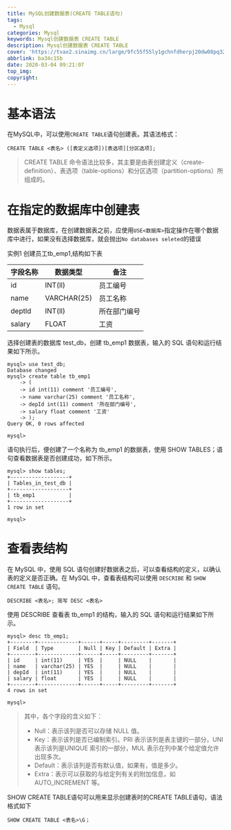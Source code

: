 ```yaml
---
title: MySQL创建数据表(CREATE TABLE语句)
tags:
  - Mysql
categories: Mysql
keywords: Mysql创建数据表 CREATE TABLE
description: Mysql创建数据表 CREATE TABLE
cover: 'https://tvax2.sinaimg.cn/large/9fc55f55ly1gchnfdherpj20dw08pq32.jpg'
abbrlink: ba34c15b
date: 2020-03-04 09:21:07
top_img:
copyright:
---
```


# 基本语法

在MySQL中，可以使用```CREATE TABLE```语句创建表。其语法格式：

```MYSQL
CREATE TABLE <表名> ([表定义选项])[表选项][分区选项];
```

> CREATE TABLE 命令语法比较多，其主要是由表创建定义（create-definition）、表选项（table-options）和分区选项（partition-options）所组成的。

# 在指定的数据库中创建表

数据表属于数据库，在创建数据表之前，应使用```USE<数据库>```指定操作在哪个数据库中进行，如果没有选择数据库，就会抛出```No databases seleted```的错误

实例1   创建员工tb_emp1,结构如下表

| 字段名称 | 数据类型    | 备注         |
| -------- | ----------- | ------------ |
| id       | INT(ll)     | 员工编号     |
| name     | VARCHAR(25) | 员工名称     |
| deptld   | INT(ll)     | 所在部门编号 |
| salary   | FLOAT       | 工资         |

选择创建表的数据库 test_db，创建 tb_emp1 数据表，输入的 SQL 语句和运行结果如下所示。

```mysql
mysql> use test_db;
Database changed
mysql> create table tb_emp1
    -> (
    -> id int(11) comment '员工编号',
    -> name varchar(25) comment '员工名称',
    -> depId int(11) comment '所在部门编号',
    -> salary float comment '工资'
    -> );
Query OK, 0 rows affected

mysql> 
```

语句执行后，便创建了一个名称为 tb_emp1 的数据表，使用 SHOW TABLES；语句查看数据表是否创建成功，如下所示。

```MYSQL
mysql> show tables;
+-------------------+
| Tables_in_test_db |
+-------------------+
| tb_emp1           |
+-------------------+
1 row in set

mysql> 
```

# 查看表结构

在 MySQL 中，使用 SQL 语句创建好数据表之后，可以查看结构的定义，以确认表的定义是否正确。在 MySQL 中，查看表结构可以使用 ```DESCRIBE``` 和 ```SHOW CREATE TABLE``` 语句。

```MYSQL
DESCRIBE <表名>; 简写 DESC <表名>
```

使用 DESCRIBE 查看表 tb_emp1 的结构，输入的 SQL 语句和运行结果如下所示。

```mysql
mysql> desc tb_emp1;
+--------+-------------+------+-----+---------+-------+
| Field  | Type        | Null | Key | Default | Extra |
+--------+-------------+------+-----+---------+-------+
| id     | int(11)     | YES  |     | NULL    |       |
| name   | varchar(25) | YES  |     | NULL    |       |
| depId  | int(11)     | YES  |     | NULL    |       |
| salary | float       | YES  |     | NULL    |       |
+--------+-------------+------+-----+---------+-------+
4 rows in set

mysql> 
```

>其中，各个字段的含义如下： 
>
>-  Null：表示该列是否可以存储 NULL 值。
>-  Key：表示该列是否已编制索引。PRI 表示该列是表主键的一部分，UNI 表示该列是UNIQUE 索引的一部分，MUL 表示在列中某个给定值允许出现多次。
>-  Default：表示该列是否有默认值，如果有，值是多少。
>-  Extra：表示可以获取的与给定列有关的附加信息，如 AUTO_INCREMENT 等。

SHOW CREATE TABLE语句可以用来显示创建表时的CREATE TABLE语句，语法格式如下

```MYSQL
SHOW CREATE TABLE <表名>\G；
```

